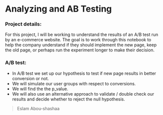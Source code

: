 # Analyzing and AB Testing

### Project details:
For this project, I will be working to understand the results of an A/B test run by an e-commerce website. The goal is to work through this notebook to help the company understand if they should implement the new page, keep the old page, or perhaps run the experiment longer to make their decision.

### A/B test:

* In A/B test we set up our hypothesis to test if new page results in better conversion or not.
* We will simulate our user groups with respect to conversions.
* We will find the the p_value.
* We will also use an alternative approach to validate / double check our results and decide whether to reject the null hypothesis.
> Eslam Abou-shashaa
